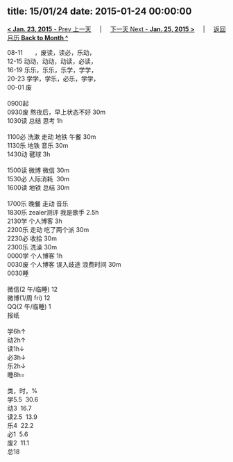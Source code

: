 title: 15/01/24
date: 2015-01-24 00:00:00
---
[**< Jan. 23, 2015** - Prev 上一天](/lifelogs/2015/01/d23.html) &nbsp; &nbsp; | &nbsp; &nbsp; [下一天 Next - **Jan. 25, 2015 >**](/lifelogs/2015/01/d25.html) &nbsp; &nbsp; |  &nbsp; &nbsp; [返回月历 **Back to Month ^**](/lifelogs/2015/01/index.html)
<br/><div>08-11       ，废读，读必，乐动，<br/>12-15 动动，动动，动读，必读，<br/>16-19 乐乐，乐乐，乐学，学学，<br/>20-23 学学，学乐，必乐，学学，</div><div>00-01 废<br/><div><br/></div>0900起<br/>0930废 熬夜后，早上状态不好 30m<br/>1030读 总结 思考 1h<div><br/></div>1100必 洗漱 走动 地铁 午餐 30m<br/>1130乐 地铁 音乐 30m<br/>1430动 毽球 3h<div><br/></div>1500读 微博 微信 30m<br/>1530必 人际消耗  30m<br/>1600读 地铁 总结 30m<div><br/></div>1700乐 晚餐 走动 音乐</div><div>1830乐 zealer测评 我是歌手 2.5h</div><div>2130学 个人博客 3h</div><div>2200乐 走动 吃了两个派 30m</div><div>2230必 收拾 30m</div><div>2300乐 洗澡 30m</div><div>0000学 个人博客 1h</div><div><div>0030废 个人博客 误入歧途 浪费时间 30m</div>0030睡<div><br/></div>微信(2 午/临睡) 12<br/>微博(1/周 fri) 12<br/>QQ(2 午/临睡) 1<br/>报纸<div><br/></div>学6h↑<br/>动2h↑<br/>读1h↓<br/>必3h↓<br/>乐2h↓<br/>睡8h=<div><br/></div>类，时，%<br/>学5.5  30.6<br/>动3  16.7<br/>读2.5  13.9<br/>乐4  22.2<br/>必1  5.6<br/>废2  11.1<br/>总18